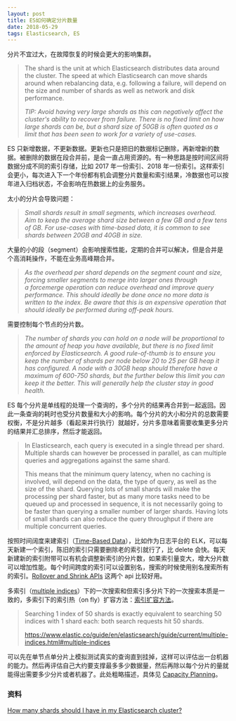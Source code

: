 ```yaml
---
layout: post
title: ES如何确定分片数量
date: 2018-05-29
tags: Elasticsearch, ES
---
```


分片不宜过大，在故障恢复的时候会更大的影响集群。

> The shard is the unit at which Elasticsearch distributes data around the cluster. The speed at which Elasticsearch can move shards around when rebalancing data, e.g. following a failure, will depend on the size and number of shards as well as network and disk performance.
>
> *TIP: Avoid having very large shards as this can negatively affect the cluster's ability to recover from failure. There is no fixed limit on how large shards can be, but a shard size of 50GB is often quoted as a limit that has been seen to work for a variety of use-cases.*

ES 只新增数据，不更新数据。更新也只是把旧的数据标记删除，再新增新的数据。被删除的数据在段合并前，是会一直占用资源的。有一种思路是按时间区间将数据分成不同的索引存储，比如 2017 年一份索引、2018 年一份索引。这样索引会更小，每次进入下一个年份都有机会调整分片数量和索引结果，冷数据也可以按年进入归档状态，不会影响在热数据上的业务服务。

太小的分片会导致问题：

> *Small shards result in small segments, which increases overhead. Aim to keep the average shard size between a few GB and a few tens of GB. For use-cases with time-based data, it is common to see shards between 20GB and 40GB in size.*

大量的小的段（segment）会影响搜索性能，定期的合并可以解决，但是合并是个高消耗操作，不能在业务高峰期合并。

> *As the overhead per shard depends on the segment count and size, forcing smaller segments to merge into larger ones through a forcemerge operation can reduce overhead and improve query performance. This should ideally be done once no more data is written to the index. Be aware that this is an expensive operation that should ideally be performed during off-peak hours.*

需要控制每个节点的分片数。

> *The number of shards you can hold on a node will be proportional to the amount of heap you have available, but there is no fixed limit enforced by Elasticsearch. A good rule-of-thumb is to ensure you keep the number of shards per node below 20 to 25 per GB heap it has configured. A node with a 30GB heap should therefore have a maximum of 600-750 shards, but the further below this limit you can keep it the better. This will generally help the cluster stay in good health.* 

ES 每个分片是单线程的处理一个查询的，多个分片的结果再合并到一起返回。因此一条查询的耗时也受分片数量和大小的影响。每个分片的大小和分片的总数需要权衡，不是分片越多（看起来并行执行）就越好，分片多意味着需要收集更多分片的结果并汇总排序，然后才能返回。

> In Elasticsearch, each query is executed in a single thread per shard. Multiple shards can however be processed in parallel, as can multiple queries and aggregations against the same shard.
>
> This means that the minimum query latency, when no caching is involved, will depend on the data, the type of query, as well as the size of the shard. Querying lots of small shards will make the processing per shard faster, but as many more tasks need to be queued up and processed in sequence, it is not necessarily going to be faster than querying a smaller number of larger shards. Having lots of small shards can also reduce the query throughput if there are multiple concurrent queries.

按照时间阔度来建索引（[Time-Based Data](https://www.elastic.co/guide/en/elasticsearch/guide/current/time-based.html)），比如作为日志平台的 ELK，可以每天新建一个索引，陈旧的索引只需要删除老的索引就行了，比 delete 会快。每天新建新的索引附带可以有机会调整新索引的分片数，如果索引量变大，增大分片数可以增加性能。每个时间跨度的索引可以设置别名，搜索的时候使用别名搜索所有的索引。[Rollover and Shrink APIs](https://www.elastic.co/blog/managing-time-based-indices-efficiently) 这两个 api 比较好用。

多索引（[multiple indices](https://www.elastic.co/guide/en/elasticsearch/guide/current/multiple-indices.html)）下的一次搜索和但索引多分片下的一次搜索本质是一致的，多索引下的索引热（on fly）扩容方法：[索引扩容方法](https://www.elastic.co/guide/en/elasticsearch/guide/current/multiple-indices.html#multiple-indices)。

>  Searching 1 index of 50 shards is exactly equivalent to searching 50 indices with 1 shard each: both search requests hit 50 shards.
>
> https://www.elastic.co/guide/en/elasticsearch/guide/current/multiple-indices.html#multiple-indices

可以先在单节点单分片上模拟测试真实的查询直到挂掉，这样可以评估出一台机器的能力。然后再评估自己大约要支撑最多多少数据量，然后再除以每个分片的量就能得出需要多少分片或者机器了。此处粗略描述，具体见 [Capacity Planning](https://www.elastic.co/guide/en/elasticsearch/guide/2.x/capacity-planning.html)。

### 资料

[How many shards should I have in my Elasticsearch cluster?](https://www.elastic.co/blog/how-many-shards-should-i-have-in-my-elasticsearch-cluster)